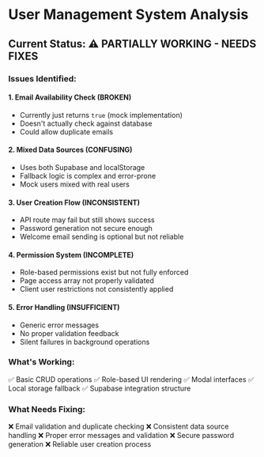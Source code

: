 # User Management System Analysis

## Current Status: ⚠️ PARTIALLY WORKING - NEEDS FIXES

### Issues Identified:

#### 1. **Email Availability Check (BROKEN)**
- Currently just returns `true` (mock implementation)
- Doesn't actually check against database
- Could allow duplicate emails

#### 2. **Mixed Data Sources (CONFUSING)**
- Uses both Supabase and localStorage
- Fallback logic is complex and error-prone
- Mock users mixed with real users

#### 3. **User Creation Flow (INCONSISTENT)**
- API route may fail but still shows success
- Password generation not secure enough
- Welcome email sending is optional but not reliable

#### 4. **Permission System (INCOMPLETE)**
- Role-based permissions exist but not fully enforced
- Page access array not properly validated
- Client user restrictions not consistently applied

#### 5. **Error Handling (INSUFFICIENT)**
- Generic error messages
- No proper validation feedback
- Silent failures in background operations

### What's Working:
✅ Basic CRUD operations
✅ Role-based UI rendering
✅ Modal interfaces
✅ Local storage fallback
✅ Supabase integration structure

### What Needs Fixing:
❌ Email validation and duplicate checking
❌ Consistent data source handling
❌ Proper error messages and validation
❌ Secure password generation
❌ Reliable user creation process
